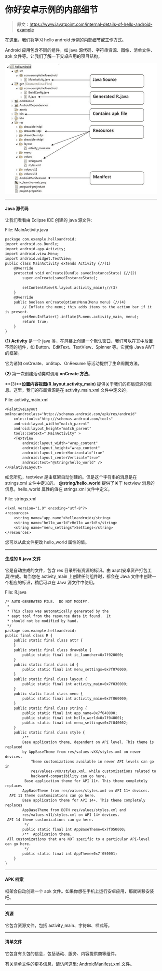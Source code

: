 # 你好安卓示例的内部细节

> 原文：<https://www.javatpoint.com/internal-details-of-hello-android-example>

在这里，我们将学习 hello android 示例的内部细节或工作方式。

Android 应用包含不同的组件，如 java 源代码、字符串资源、图像、清单文件、apk 文件等。让我们了解一下安卓应用的项目结构。

![Project Structure of Hello Android example](img/995320f31f73aa7b29ff7fc3aad9d7bc.png)

* * *

#### Java 源代码

让我们看看由 Eclipse IDE 创建的 java 源文件:

File: MainActivity.java

```
package com.example.helloandroid;
import android.os.Bundle;
import android.app.Activity;
import android.view.Menu;
import android.widget.TextView;
public class MainActivity extends Activity {//(1)
    @Override
    protected void onCreate(Bundle savedInstanceState) {//(2)
        super.onCreate(savedInstanceState);

        setContentView(R.layout.activity_main);//(3)
    }
    @Override
    public boolean onCreateOptionsMenu(Menu menu) {//(4)
        // Inflate the menu; this adds items to the action bar if it is present.
        getMenuInflater().inflate(R.menu.activity_main, menu);
        return true;
    }
}

```

**(1)** **Activity** 是一个 java 类，在屏幕上创建一个默认窗口，我们可以在其中放置不同的组件，如 Button、EditText、TextView、Spinner 等。它就像 Java AWT 的框架。

它为诸如 onCreate、onStop、OnResume 等活动提供了生命周期方法。

**(2)** 第一次创建活动类时调用 **onCreate 方法**。

**(3)****设置内容视图(R.layout.activity_main)** 提供关于我们的布局资源的信息。这里，我们的布局资源是在 activity_main.xml 文件中定义的。

File: activity_main.xml

```
<RelativeLayout xmlns:androclass="http://schemas.android.com/apk/res/android"
    xmlns:tools="http://schemas.android.com/tools"
    android:layout_width="match_parent"
    android:layout_height="match_parent"
    tools:context=".MainActivity" >
    <TextView
        android:layout_width="wrap_content"
        android:layout_height="wrap_content"
        android:layout_centerHorizontal="true"
        android:layout_centerVertical="true"
        android:text="@string/hello_world" />
</RelativeLayout>

```

如您所见，textview 是由框架自动创建的。但是这个字符串的消息是在 strings.xml 文件中定义的。 **@string/hello_world** 提供了关于 textview 消息的信息。hello_world 属性的值在 strings.xml 文件中定义。

File: strings.xml

```
<?xml version="1.0" encoding="utf-8"?>
<resources>
    <string name="app_name">helloandroid</string>
    <string name="hello_world">Hello world!</string>
    <string name="menu_settings">Settings</string>
</resources>

```

您可以从此文件更改 hello_world 属性的值。

* * *

#### 生成的 R.java 文件

它是自动生成的文件，包含 res 目录所有资源的标识。由 aapt(安卓资产打包工具)生成。每当您在 activity_main 上创建任何组件时，都会在 Java 文件中创建一个相应的标识，稍后可以在 Java 源文件中使用。

File: R.java

```
/* AUTO-GENERATED FILE.  DO NOT MODIFY.
 *
 * This class was automatically generated by the
 * aapt tool from the resource data it found.  It
 * should not be modified by hand.
 */
package com.example.helloandroid;
public final class R {
    public static final class attr {
    }
    public static final class drawable {
        public static final int ic_launcher=0x7f020000;
    }
    public static final class id {
        public static final int menu_settings=0x7f070000;
    }
    public static final class layout {
        public static final int activity_main=0x7f030000;
    }
    public static final class menu {
        public static final int activity_main=0x7f060000;
    }
    public static final class string {
        public static final int app_name=0x7f040000;
        public static final int hello_world=0x7f040001;
        public static final int menu_settings=0x7f040002;
    }
    public static final class style {
        /** 
        Base application theme, dependent on API level. This theme is replaced
        by AppBaseTheme from res/values-vXX/styles.xml on newer devices.
            Theme customizations available in newer API levels can go in
            res/values-vXX/styles.xml, while customizations related to
            backward-compatibility can go here.
         Base application theme for API 11+. This theme completely replaces
        AppBaseTheme from res/values/styles.xml on API 11+ devices.
  API 11 theme customizations can go here. 
        Base application theme for API 14+. This theme completely replaces
        AppBaseTheme from BOTH res/values/styles.xml and
        res/values-v11/styles.xml on API 14+ devices.
 API 14 theme customizations can go here. 
         */
        public static final int AppBaseTheme=0x7f050000;
        /**  Application theme. 
 All customizations that are NOT specific to a particular API-level can go here. 
         */
        public static final int AppTheme=0x7f050001;
    }
}

```

* * *

#### APK 档案

框架会自动创建一个 apk 文件。如果你想在手机上运行安卓应用，那就转移安装吧。

* * *

#### 资源

它包含资源文件，包括 activity_main、字符串、样式等。

* * *

#### 清单文件

它包含有关包的信息，包括活动、服务、内容提供商等组件。

有关清单文件的更多信息，请访问这里: [AndroidManifest.xml 文件](AndroidManifest-xml-file-in-android)。